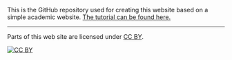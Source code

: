 This is the GitHub repository used for creating this website based on a simple academic website. [The tutorial can be found here.](http://marisacarlos.com/pages/create-simple-academic-website)

---

Parts of this web site are licensed under
[CC BY](http://creativecommons.org/licenses/by/3.0/).

[![CC BY](http://i.creativecommons.org/l/by/3.0/88x31.png)](http://creativecommons.org/licenses/by/3.0/)
